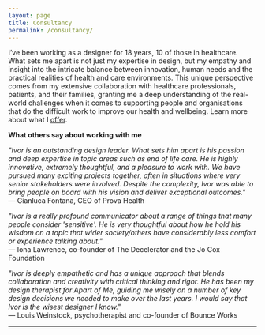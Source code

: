 ```yaml
---
layout: page
title: Consultancy
permalink: /consultancy/
---
```


I’ve been working as a designer for 18 years, 10 of those in healthcare. What sets me apart is not just my expertise in design, but my empathy and insight into the intricate balance between innovation, human needs and the practical realities of health and care environments. This unique perspective comes from my extensive collaboration with healthcare professionals, patients, and their families, granting me a deep understanding of the real-world challenges when it comes to supporting people and organisations that do the difficult work to improve our health and wellbeing. Learn more about what I [offer](/design.md).

**What others say about working with me**

*"Ivor is an outstanding design leader. What sets him apart is his passion and deep expertise in topic areas such as end of life care. He is highly innovative, extremely thoughtful, and a pleasure to work with. We have pursued many exciting projects together, often in situations where very senior stakeholders were involved. Despite the complexity, Ivor was able to bring people on board with his vision and deliver exceptional outcomes."*  
— Gianluca Fontana, CEO of Prova Health

*"Ivor is a really profound communicator about a range of things that many people consider 'sensitive'. He is very thoughtful about how he hold his wisdom on a topic that wider society/others have considerably less comfort or experience talking about."*  
— Iona Lawrence, co-founder of The Decelerator and the Jo Cox Foundation

*"Ivor is deeply empathetic and has a unique approach that blends collaboration and creativity with critical thinking and rigor. He has been my design therapist for Apart of Me, guiding me wisely on a number of key design decisions we needed to make over the last years. I would say that Ivor is the wisest designer I know."*  
— Louis Weinstock, psychotherapist and co-founder of Bounce Works

<link href="https://calendar.google.com/calendar/scheduling-button-script.css" rel="stylesheet">
<script src="https://calendar.google.com/calendar/scheduling-button-script.js" async></script>
<script>
(function() {
  var target = document.currentScript;
  window.addEventListener('load', function() {
    calendar.schedulingButton.load({
      url: 'https://calendar.google.com/calendar/appointments/schedules/AcZssZ1TuTZRnip6mba_lSz82GH1OKebEkiY9b6kUZ75ppwIEOHV_bxIBWQU9NdMq9y9fs6QX4ArxYg_?gv=true',
      color: '#F4511E',
      label: 'Book to discuss a project',
      target,
    });
  });
})();
</script>

---


